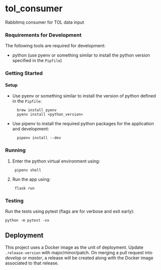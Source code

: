 # tol_consumer

Rabbitmq consumer for TOL data input


### Requirements for Development

The following tools are required for development:

- python (use pyenv or something similar to install the python version specified in the `Pipfile`)

### Getting Started

#### Setup

- Use pyenv or something similar to install the version of python
  defined in the `Pipfile`:

        brew install pyenv
        pyenv install <python_version>
        
- Use pipenv to install the required python packages for the application and development:

        pipenv install --dev

### Running

1. Enter the python virtual environment using:

        pipenv shell

1. Run the app using:

        flask run

### Testing

Run the tests using pytest (flags are for verbose and exit early):

    python -m pytest -vx

## Deployment

This project uses a Docker image as the unit of deployment. Update `.release-version` with
major/minor/patch. On merging a pull request into *develop* or *master*, a release will be created
along with the Docker image associated to that release.

